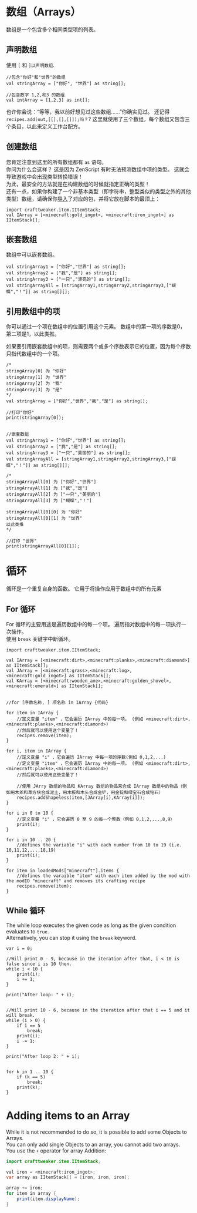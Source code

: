 # 数组（Arrays）

数组是一个包含多个相同类型项的列表。

## 声明数组

使用 ```[``` 和 ```]以声明数组```.

    //包含"你好"和"世界"的数组
    val stringArray = ["你好", "世界"] as string[];
    
    //包含数字 1,2,和3 的数组
    val intArray = [1,2,3] as int[];
    

也许你会说：“等等，我以前好想见过这些数组……”你确实见过。 还记得 ```recipes.add(out,[[],[],[]]);吗？```? 这里就使用了三个数组，每个数组又包含三个条目，以此来定义工作台配方。

## 创建数组

您肯定注意到这里的所有数组都有 ` as ` 语句。  
你问为什么会这样？ 这是因为 ZenScript 有时无法预测数组中项的类型。 这就会导致游戏中会出现类型转换错误！  
为此，最安全的方法就是在构建数组的时候就指定正确的类型！  
还有一点，如果你构建了一个非基本类型（即字符串，整型类似的类型之外的其他类型）数组，请确保你[导入](Import/)了对应的包，并将它放在脚本的最顶上：

    import crafttweaker.item.IItemStack;
    val IArray = [<minecraft:gold_ingot>, <minecraft:iron_ingot>] as IItemStack[];
    

## 嵌套数组

数组中可以嵌套数组。

    val stringArray1 = ["你好","世界"] as string[];
    val stringArray2 = ["我","是"] as string[];
    val stringArray3 = ["一只","漂亮的"] as string[];
    val stringArrayAll = [stringArray1,stringArray2,stringArray3,["蝴蝶","！"]] as string[][];
    

## 引用数组中的项

你可以通过一个项在数组中的位置引用这个元素。 数组中的第一项的序数是0， 第二项是1，以此类推。

如果要引用嵌套数组中的项，则需要两个或多个序数表示它的位置，因为每个序数只指代数组中的一个项。

    /*
    stringArray[0] 为 "你好"
    stringArray[1] 为 "世界"
    stringArray[2] 为 "我"
    stringArray[3] 为 "是"
    */
    val stringArray = ["你好","世界","我","是"] as string[];
    
    //打印"你好"
    print(stringArray[0]);
    
    
    //嵌套数组
    val stringArray1 = ["你好","世界"] as string[];
    val stringArray2 = ["我","是"] as string[];
    val stringArray3 = ["一只","美丽的"] as string[];
    val stringArrayAll = [stringArray1,stringArray2,stringArray3,["蝴蝶","！"]] as string[][];
    
    /*
    stringArrayAll[0] 为 ["你好","世界"]
    stringArrayAll[1] 为 ["我","是"]
    stringArrayAll[2] 为 ["一只","美丽的"]
    stringArrayAll[3] 为 ["蝴蝶","！"]
    
    stringArrayAll[0][0] 为 "你好"
    stringArrayAll[0][1] 为 "世界"
    以此类推
    */
    
    //打印 "世界"
    print(stringArrayAll[0][1]);
    

# 循环

循环是一个重复自身的函数。 它用于将操作应用于数组中的所有元素

## For 循环

For 循环的主要用途是遍历数组中的每一个项。 遍历指对数组中的每一项执行一次操作。  
使用 `break` 关键字中断循环。

    import crafttweaker.item.IItemStack;
    
    val IArray = [<minecraft:dirt>,<minecraft:planks>,<minecraft:diamond>] as IItemStack[];
    val JArray = [<minecraft:grass>,<minecraft:log>,<minecraft:gold_ingot>] as IItemStack[];
    val KArray = [<minecraft:wooden_axe>,<minecraft:golden_shovel>,<minecraft:emerald>] as IItemStack[];
    
    
    //for [序数名称, ] 项名称 in IArray {代码}
    
    for item in IArray {
        //定义变量 "item" ，它会遍历 IArray 中的每一项。 (例如 <minecraft:dirt>,<minecraft:planks>,<minecraft:diamond>)
        //然后就可以使用这个变量了！
        recipes.remove(item);
    }
    
    for i, item in IArray {
        //定义变量 "i" ，它会遍历 IArray 中每一项的序数(例如 0,1,2,...)
        //定义变量 "item" ，它会遍历 IArray 中的每一项。 (例如 <minecraft:dirt>,<minecraft:planks>,<minecraft:diamond>)
        //然后就可以使用这些变量了！
    
        //使用 JArry 数组的物品和 KArray 数组的物品来合成 IArray 数组中的物品（例如用木斧和草方块合成泥土，用木板和木头合成金铲，用金锭和绿宝石合成钻石）
        recipes.addShapeless(item,[JArray[i],KArray[i]]);
    }
    
    for i in 0 to 10 {
        //定义变量 "i" ，它会遍历 0 至 9 的每一个整数（例如 0,1,2,...,8,9）
        print(i);
    }
    
    for i in 10 .. 20 {
        //defines the variable "i" with each number from 10 to 19 (i.e. 10,11,12,...,18,19)
        print(i);
    }
    
    for item in loadedMods["minecraft"].items {
        //defines the varaible "item" with each item added by the mod with the modID "minecraft" and removes its crafting recipe
        recipes.remove(item);
    }
    

## While 循环

The while loop executes the given code as long as the given condition evaluates to `true`.  
Alternatively, you can stop it using the `break` keyword.

    var i = 0; 
    
    //Will print 0 - 9, because in the iteration after that, i < 10 is false since i is 10 then.
    while i < 10 {
        print(i); 
        i += 1;
    } 
    
    print("After loop: " + i);
    
    
    //Will print 10 - 6, because in the iteration after that i == 5 and it will break.
    while (i > 0) {
        if i == 5
            break;
        print(i);
        i -= 1;
    }
    
    print("After loop 2: " + i);
    
    
    for k in 1 .. 10 {
        if (k == 5)
            break;
        print(k);
    }
    

# Adding items to an Array

While it is not recommended to do so, it is possible to add some Objects to Arrays.  
You can only add single Objects to an array, you cannot add two arrays.  
You use the `+` operator for array Addition:

```java
import crafttweaker.item.IItemStack;

val iron = <minecraft:iron_ingot>;
var array as IItemStack[] = [iron, iron, iron];

array += iron;
for item in array {
    print(item.displayName);
}
```